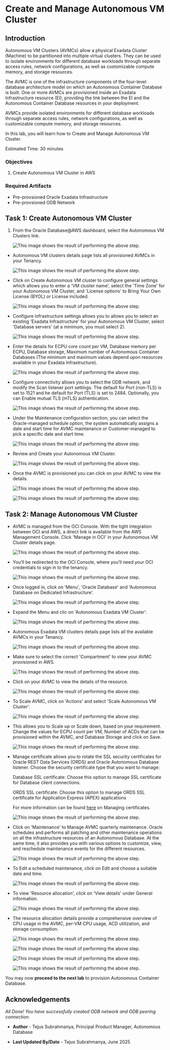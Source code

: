 
# Create and Manage Autonomous VM Cluster

## Introduction

Autonomous VM Clusters (AVMCs) allow a physical Exadata Cluster (Machine) to be partitioned into multiple virtual clusters. They can be used to isolate environments for different database workloads through separate access rules, network configurations, as well as customizable compute memory, and storage resources.

The AVMC is one of the infrastructure components of the four-level database architecture model on which an Autonomous Container Database is built. One or more AVMCs are provisioned inside an Exadata Infrastructure resource (EI), providing the link between the EI and the Autonomous Container Database resources in your deployment.

AVMCs provide isolated environments for different database workloads through separate access rules, network configurations, as well as customizable compute memory, and storage resources.


In this lab, you will learn how to Create and Manage Autonomous VM Cluster.


Estimated Time: 30 minutes

### Objectives

1. Create Autonomous VM Cluster in AWS

### Required Artifacts

- Pre-provsioned Oracle Exadata Infrastructure
- Pre-provsioned ODB Network

## Task 1: Create Autonomous VM Cluster

1.	From the Oracle Database@AWS dashboard, select the Autonomous VM Clusters link.


    ![This image shows the result of performing the above step.](./images/avmc.png " ")

-  Autonomous VM clusters details page lists all provisioned AVMCs in your Tenancy.

    ![This image shows the result of performing the above step.](./images/avmc_details.png " ")


- Click on Create Autonomous VM cluster to configure general settings which allows you to enter a 'VM cluster name', select the 'Time Zone' for your Autonomous VM Cluster, and 'License options' to Bring Your Own License (BYOL) or License included.
    
    ![This image shows the result of performing the above step.](./images/create_avmc.png " ")


- Configure infrastructure settings allows you to allows you to select an existing 'Exadata Infrastructure' for your Autonomous VM Cluster, select 'Database servers' (at a minimum, you must select 2). 

    ![This image shows the result of performing the above step.](./images/db_servers.png " ")


- Enter the details for ECPU core count per VM, Database memory per ECPU, Database storage, Maximum number of Autonomous Container Databases (The minimum and maximum values depend upon resources available in your Exadata Infrastructure).
    
    ![This image shows the result of performing the above step.](./images/ecpu.png " ")

- Configure connectivity allows you to select the ODB network, and modify the Scan listener port settings. The default for Port (non-TLS) is set to 1521 and he default for Port (TLS) is set to 2484. Optionally, you can Enable mutual TLS (mTLS) authentication.

    ![This image shows the result of performing the above step.](./images/connectivity.png " ")

- Under the Maintenance configuration section, you can select the Oracle-managed schedule option, the system automatically assigns a date and start time for AVMC maintenance or Customer-managed to pick a specific date and start time.

    ![This image shows the result of performing the above step.](./images/maintenance.png " ")


- Review and Create your Autonomous VM Cluster.

    ![This image shows the result of performing the above step.](./images/review.png " ")

- Once the AVMC is provisioned you can click on your AVMC to view the details.

    ![This image shows the result of performing the above step.](./images/avmc_home.png " ")

    ![This image shows the result of performing the above step.](./images/avmc_home1.png " ")


## Task 2: Manage Autonomous VM Cluster

- AVMC is managed from the OCI Console. With the tight integration between OCI and AWS, a direct link is available from the AWS Management Console. Click 'Manage in OCI' in your Autonomous VM Cluster details page.

    ![This image shows the result of performing the above step.](./images/manage_avmc.png " ")

- You’ll be redirected to the OCI Console, where you’ll need your OCI credentials to sign in to the tenancy.

    ![This image shows the result of performing the above step.](./images/oci_login.png " ")

- Once logged in, click on 'Menu', 'Oracle Database' and 'Autonomous Database on Dedicated Infrastructure'.

    ![This image shows the result of performing the above step.](./images/oci1.png " ")

- Expand the Menu and clic on 'Autonomous Exadata VM Cluster'.

    ![This image shows the result of performing the above step.](./images/oci2.png " ")

- Autonomous Exadata VM clusters details page lists all the available AVMCs in your Tenancy.

    ![This image shows the result of performing the above step.](./images/oci3.png " ")

- Make sure to select the correct 'Compartment' to view your AVMC provisioned in AWS.

    ![This image shows the result of performing the above step.](./images/compartment.png " ")

- Click on your AVMC to view the details of the resource. 

    ![This image shows the result of performing the above step.](./images/oci4.png " ")

- To Scale AVMC, click on 'Actions' and select 'Scale Autonomous VM Cluster'.

    ![This image shows the result of performing the above step.](./images/scaleavmc.png " ")

- This allows you to Scale up or Scale down, based on your requirement. Change the values for ECPU count per VM, Number of ACDs that can be provisioned within the AVMC, and Database Storage and click on Save. 

    ![This image shows the result of performing the above step.](./images/scaleavmc2.png " ")
    
- Manage certificate allows you to rotate the SSL security certificates for Oracle REST Data Services (ORDS) and Oracle Autonomous Database listener. Choose the security certificate type that you want to manage:

    Database SSL certificate: Choose this option to manage SSL certificate for Database client connections.

    ORDS SSL certificate: Choose this option to manage ORDS SSL certificate for Application Express (APEX) applications 

    For more information can be found [here](https://docs.oracle.com/en/cloud/paas/autonomous-database/dedicated/adbcj/index.html#GUID-BEDC90F5-702C-4DE6-9300-343F646BE41E) on Managing certificates.

    ![This image shows the result of performing the above step.](./images/managecert.png " ")

- Click on 'Maintenance' to Manage AVMC quarterly maintenance. Oracle schedules and performs all patching and other maintenance operations on all the infrastructure resources of an Autonomous Database. At the same time, it also provides you with various options to customize, view, and reschedule maintenance events for the different resources.

    ![This image shows the result of performing the above step.](./images/managemaintenance.png " ")

- To Edit a scheduled maintenance, click on Edit and choose a suitable date and time. 

    ![This image shows the result of performing the above step.](./images/edit.png " ")

- To view 'Resource allocation', click on 'View details' under General information. 

    ![This image shows the result of performing the above step.](./images/viewdetails.png " ")

- The resource allocation details provide a comprehensive overview of CPU usage in the AVMC, per-VM CPU usage, ACD utilization, and storage consumption.

    ![This image shows the result of performing the above step.](./images/cpuusage.png " ")

    ![This image shows the result of performing the above step.](./images/cpu1.png " ")

    ![This image shows the result of performing the above step.](./images/acdusage.png " ")

    ![This image shows the result of performing the above step.](./images/storageusage.png " ")



You may now **proceed to the next lab** to provision Autonomous Container Database.

## Acknowledgements

*All Done! You have successfully created ODB network and ODB peering connection.*

- **Author** - Tejus Subrahmanya, Principal Product Manager, Autonomous Database 

- **Last Updated By/Date** - Tejus Subrahmanya, June 2025